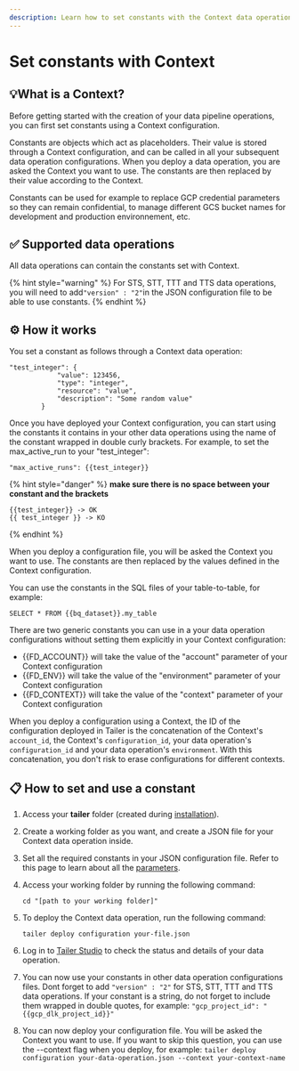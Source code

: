 ```yaml
---
description: Learn how to set constants with the Context data operation.
---
```


# Set constants with Context

## :bulb:What is a Context?

Before getting started with the creation of your data pipeline operations, you can first set constants using a Context configuration.

Constants are objects which act as placeholders. Their value is stored through a Context configuration, and can be called in all your subsequent data operation configurations. When you deploy a data operation, you are asked the Context you want to use. The constants are then replaced by their value according to the Context.

Constants can be used for example to replace GCP credential parameters so they can remain confidential, to manage different GCS bucket names for development and production environnement, etc.

## ✅ Supported data operations

All data operations can contain the constants set with Context.

{% hint style="warning" %}
For STS, STT, TTT and TTS data operations, you will need to add`"version" : "2"`in the JSON configuration file to be able to use constants.
{% endhint %}

## ⚙️ How it works

You set a constant as follows through a Context data operation:

```
"test_integer": {
			"value": 123456,
			"type": "integer",
			"resource": "value",
			"description": "Some random value"
		}
```

Once you have deployed your Context configuration, you can start using the constants it contains in your other data operations using the name of the constant wrapped in double curly brackets. For example, to set the max\_active\_run to your "test\_integer":

```
"max_active_runs": {{test_integer}}
```

{% hint style="danger" %}
**make sure there is no space between your constant and the brackets**

```
{{test_integer}} -> OK
{{ test_integer }} -> KO
```
{% endhint %}

When you deploy a configuration file, you will be asked the Context you want to use. The constants are then replaced by the values defined in the Context configuration.

You can use the constants in the SQL files of your table-to-table, for example:

`SELECT * FROM {{bq_dataset}}.my_table`

There are two generic constants you can use in a your data operation configurations without setting them explicitly in your Context configuration:

* \{{FD\_ACCOUNT\}} will take the value of the "account" parameter of your Context configuration
* \{{FD\_ENV\}} will take the value of the "environment" parameter of your Context configuration
* \{{FD\_CONTEXT\}} will take the value of the "context" parameter of your Context configuration

When you deploy a configuration using a Context, the ID of the configuration deployed in Tailer is the concatenation of the Context's `account_id`, the Context's `configuration_id`, your data operation's `configuration_id` and your data operation's `environment`. With this concatenation, you don't risk to erase configurations for different contexts.

## **📋 How to set and use a constant**

1. Access your **tailer** folder (created during [installation](../../getting-started/install-tailer-sdk.md)).
2. Create a working folder as you want, and create a JSON file for your Context data operation inside.
3. Set all the required constants in your JSON configuration file. Refer to this page to learn about all the [parameters](context-configuration-file.md).
4.  Access your working folder by running the following command:

    ```
    cd "[path to your working folder]"
    ```
5.  To deploy the Context data operation, run the following command:

    ```
    tailer deploy configuration your-file.json
    ```
6. Log in to [Tailer Studio](http://studio.tailer.ai) to check the status and details of your data operation.
7. You can now use your constants in other data operation configurations files. Dont forget to add `"version" : "2"` for STS, STT, TTT and TTS data operations. If your constant is a string, do not forget to include them wrapped in double quotes, for example: `"gcp_project_id": "{{gcp_dlk_project_id}}"`
8. You can now deploy your configuration file. You will be asked the Context you want to use. If you want to skip this question, you can use the --context flag when you deploy, for example: `tailer deploy configuration your-data-operation.json --context your-context-name`
